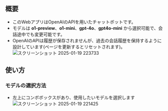 ## 概要
- このWebアプリはOpenAIのAPIを用いたチャットボットです。
- モデルは **o1-preview**、**o1-mini**、**gpt-4o**、**gpt4o-mini** から選択可能で、会話途中でも変更可能です。
- OpenAIのAPIは履歴が保存されませんが、過去の会話履歴を保持するように設計しています(ページを更新するとリセットされます)。
![スクリーンショット 2025-01-19 223733](https://github.com/user-attachments/assets/a1443076-bd04-456d-9bbe-de15a081178b)


## 使い方
### モデルの選択方法
- 左上にコンボボックスがあり、使用したいモデルを選択します
![スクリーンショット 2025-01-19 221425](https://github.com/user-attachments/assets/0881c252-c292-4035-a8fb-93b968036ceb)

